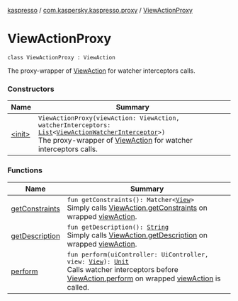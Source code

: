 [kaspresso](../../index.md) / [com.kaspersky.kaspresso.proxy](../index.md) / [ViewActionProxy](./index.md)

# ViewActionProxy

`class ViewActionProxy : ViewAction`

The proxy-wrapper of [ViewAction](#) for watcher interceptors calls.

### Constructors

| Name | Summary |
|---|---|
| [&lt;init&gt;](-init-.md) | `ViewActionProxy(viewAction: ViewAction, watcherInterceptors: `[`List`](https://kotlinlang.org/api/latest/jvm/stdlib/kotlin.collections/-list/index.html)`<`[`ViewActionWatcherInterceptor`](../../com.kaspersky.kaspresso.interceptors.watcher.view/-view-action-watcher-interceptor/index.md)`>)`<br>The proxy-wrapper of [ViewAction](#) for watcher interceptors calls. |

### Functions

| Name | Summary |
|---|---|
| [getConstraints](get-constraints.md) | `fun getConstraints(): Matcher<`[`View`](https://developer.android.com/reference/android/view/View.html)`>`<br>Simply calls [ViewAction.getConstraints](#) on wrapped [viewAction](#). |
| [getDescription](get-description.md) | `fun getDescription(): `[`String`](https://kotlinlang.org/api/latest/jvm/stdlib/kotlin/-string/index.html)<br>Simply calls [ViewAction.getDescription](#) on wrapped [viewAction](#). |
| [perform](perform.md) | `fun perform(uiController: UiController, view: `[`View`](https://developer.android.com/reference/android/view/View.html)`): `[`Unit`](https://kotlinlang.org/api/latest/jvm/stdlib/kotlin/-unit/index.html)<br>Calls watcher interceptors before [ViewAction.perform](#) on wrapped [viewAction](#) is called. |

